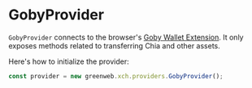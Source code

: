 # GobyProvider

`GobyProvider` connects to the browser's [Goby Wallet Extension](https://www.goby.app/). It only exposes methods related to transferring Chia and other assets.


Here's how to initialize the provider:
```js
const provider = new greenweb.xch.providers.GobyProvider();
```